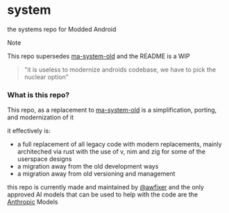 [ma-system-old]: https://github.com/modded-android/ma-system-old
[@awfixer]: https://github.com/awfixer
[Anthropic]: https://anthropic.com

# system
the systems repo for Modded Android

> [!NOTE]
> This repo supersedes [ma-system-old] and the README is a WIP

> "it is useless to modernize androids codebase, we have to pick the nuclear option"

### What is this repo?

This repo, as a replacement to [ma-system-old] is a simplification, porting, and modernization of it

it effectively is:
- a full replacement of all legacy code with modern replacements, mainly architeched via rust with the use of v, nim and zig for some of the userspace designs
- a migration away from the old development ways
- a migration away from old versioning and management

this repo is currently made and maintained by [@awfixer] and the only approved AI models that can be used to help with the code are the [Anthropic] Models
